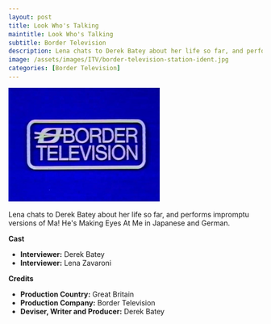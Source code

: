 ```yaml
---
layout: post
title: Look Who's Talking
maintitle: Look Who's Talking
subtitle: Border Television
description: Lena chats to Derek Batey about her life so far, and performs impromptu versions of Ma! He's Making Eyes At Me in Japanese and German.
image: /assets/images/ITV/border-television-station-ident.jpg
categories: [Border Television]
---
```


![](/assets/images/ITV/border-television-station-ident.jpg)

Lena chats to Derek Batey about her life so far, and performs impromptu versions of Ma! He's Making Eyes At Me in Japanese and German.

**Cast**
* **Interviewer:** Derek Batey
* **Interviewer:** Lena Zavaroni

**Credits**
* **Production Country:** Great Britain
* **Production Company:** Border Television
* **Deviser, Writer and Producer:** Derek Batey
